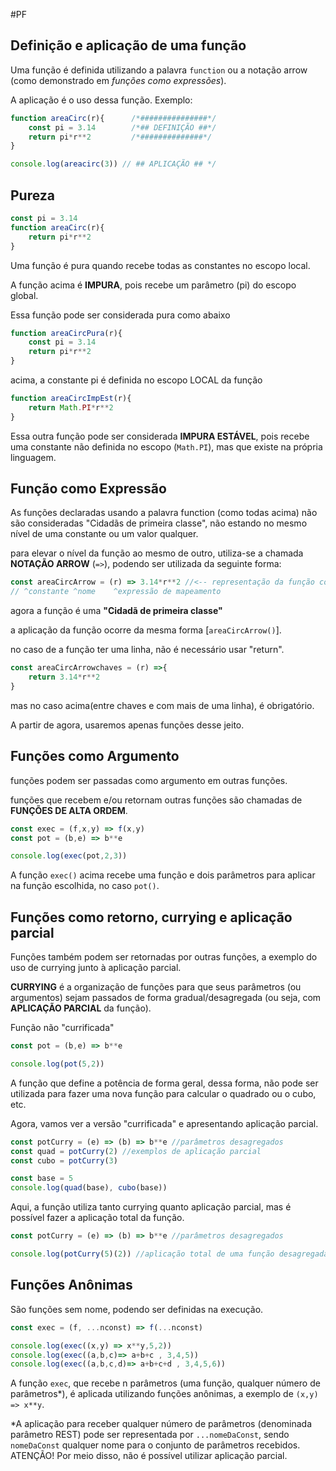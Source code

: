 #PF 

## Definição e aplicação de uma função

Uma função é definida utilizando a palavra ```function``` ou a notação arrow (como demonstrado em _funções como expressões_).

A aplicação é o uso dessa função. Exemplo:

```js
function areaCirc(r){      /*###############*/
    const pi = 3.14        /*## DEFINIÇÃO ##*/
    return pi*r**2         /*##############*/
}

console.log(areacirc(3)) // ## APLICAÇÃO ## */
```

## Pureza

```js
const pi = 3.14
function areaCirc(r){
    return pi*r**2
}
```
Uma função é pura quando recebe todas as constantes no escopo local.

A função acima é **IMPURA**, pois recebe um parâmetro (pi) do escopo global.

Essa função pode ser considerada pura como abaixo

```js
function areaCircPura(r){
    const pi = 3.14
    return pi*r**2
}
```

acima, a constante pi é definida no escopo LOCAL da função

```js
function areaCircImpEst(r){
    return Math.PI*r**2
}
```
Essa outra função pode ser considerada **IMPURA ESTÁVEL**, pois recebe uma constante não definida no escopo (```Math.PI```), mas que existe na própria linguagem.


## Função como Expressão
As funções declaradas usando a palavra function (como todas acima) não são consideradas "Cidadãs de primeira classe", não estando no mesmo nível de uma constante ou um valor qualquer.

para elevar o nível da função ao mesmo de outro, utiliza-se a chamada **NOTAÇÃO ARROW** (```=>```),
podendo ser utilizada da seguinte forma:

```js
const areaCircArrow = (r) => 3.14*r**2 //<-- representação da função como expressão
// ^constante ^nome    ^expressão de mapeamento
```

agora a função é uma **"Cidadã de primeira classe"**

a aplicação da função ocorre da mesma forma [```areaCircArrow()```].

no caso de a função ter uma linha, não é necessário usar "return".

```js
const areaCircArrowchaves = (r) =>{
    return 3.14*r**2
}
```

mas no caso acima(entre chaves e com mais de uma linha), é obrigatório.

A partir de agora, usaremos apenas funções desse jeito.


## Funções como Argumento

funções podem ser passadas como argumento em outras funções.

funções que recebem e/ou retornam outras funções são chamadas de **FUNÇÕES DE ALTA ORDEM**.

```js
const exec = (f,x,y) => f(x,y)
const pot = (b,e) => b**e

console.log(exec(pot,2,3))
```

A função ```exec()``` acima recebe uma função e dois parâmetros para aplicar na função escolhida, no caso ```pot()```.

## Funções como retorno, currying e aplicação parcial

Funções também podem ser retornadas por outras funções, a exemplo do uso de currying junto à aplicação parcial.

**CURRYING** é a organização de funções para que seus parâmetros (ou argumentos) sejam passados de forma gradual/desagregada (ou seja, com **APLICAÇÃO PARCIAL** da função).

Função não "currificada"
```js
const pot = (b,e) => b**e

console.log(pot(5,2))
```

A função que define a potência de forma geral, dessa forma, não pode ser utilizada para fazer uma nova função para calcular o quadrado ou o cubo, etc.

Agora, vamos ver a versão "currificada" e apresentando aplicação parcial.

```js
const potCurry = (e) => (b) => b**e //parâmetros desagregados
const quad = potCurry(2) //exemplos de aplicação parcial
const cubo = potCurry(3)

const base = 5
console.log(quad(base), cubo(base))
```
Aqui, a função utiliza tanto currying quanto aplicação parcial, mas é possível fazer a aplicação total da função.

```js
const potCurry = (e) => (b) => b**e //parâmetros desagregados

console.log(potCurry(5)(2)) //aplicação total de uma função desagregada
```

## Funções Anônimas

São funções sem nome, podendo ser definidas na execução.

```js
const exec = (f, ...nconst) => f(...nconst)

console.log(exec((x,y) => x**y,5,2))
console.log(exec((a,b,c)=> a+b+c , 3,4,5))
console.log(exec((a,b,c,d)=> a+b+c+d , 3,4,5,6))
```

A função ```exec```, que recebe n parâmetros (uma função, qualquer número de parâmetros*), é aplicada utilizando funções anônimas, a exemplo de ```(x,y) => x**y```.

*A aplicação para receber qualquer número de parâmetros (denominada parâmetro REST) pode ser representada por ```...nomeDaConst```, sendo ```nomeDaConst``` qualquer nome para o conjunto de parâmetros recebidos. ATENÇÃO! Por meio disso, não é possível utilizar aplicação parcial.
